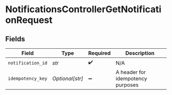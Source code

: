 # NotificationsControllerGetNotificationRequest


## Fields

| Field                             | Type                              | Required                          | Description                       |
| --------------------------------- | --------------------------------- | --------------------------------- | --------------------------------- |
| `notification_id`                 | *str*                             | :heavy_check_mark:                | N/A                               |
| `idempotency_key`                 | *Optional[str]*                   | :heavy_minus_sign:                | A header for idempotency purposes |